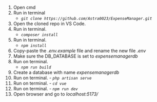 1. Open cmd 
 2. Run in terminal 
    - *`git clone https://github.com/Astra0023/ExpenseManager.git`* 
 3. Open the cloned repo in VS Code. 
 4. Run in terminal. 
    - *`composer install`* 
 5. Run in terminal. 
    - *`npm install`* 
 6. Copy-paste the *.env.example* file and rename the new file *.env* 
 7. Make sure the DB_DATABASE is set to *expensemanagerdb* 
 8. Run on terminal. 
     - *`npm run build`* 
 9. Create a database with name *expensemanagerdb* 
 10. Run on  terminal. - *`php artisan serve`* 
 11. Run on terminal. - *`cd vue`* 
 12. Run on terminal. - *`npm run dev`* 
 13. Open browser and go to *localhost:5173/*